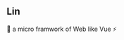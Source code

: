 <!--
 * @Descripttion: 
 * @Author: 林舒恒
 * @Date: 2021-09-30 11:33:51
 * @LastEditors: 林舒恒
 * @LastEditTime: 2021-09-30 11:35:11
-->
## Lin

:rocket: a micro framwork of Web like Vue :zap: 